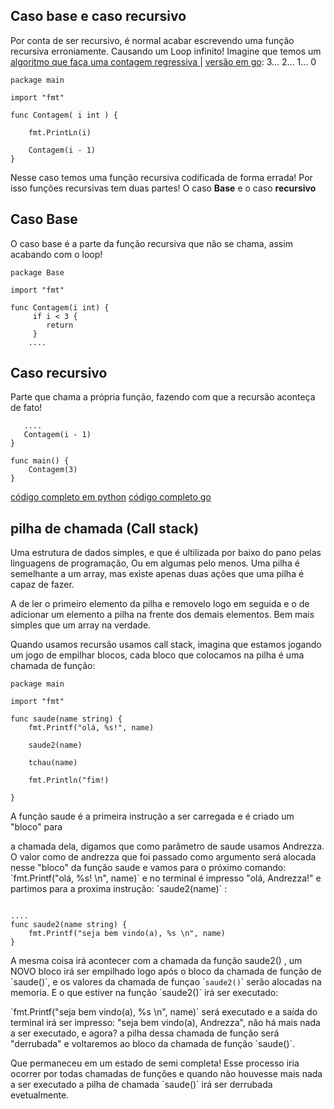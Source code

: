 ## Caso base e caso recursivo

<p>Por conta de ser recursivo, é normal acabar escrevendo uma função recursiva
erroniamente. Causando um Loop infinito! Imagine que temos um <a href="./contagem_erro/contagem_regressiva_errado.py">
    algoritmo que faça
    uma contagem regressiva
</a> | <a href="./contagem_erro/contagem_erro.go">versão em go</a>: 3... 2... 1... 0 </p>

``` lang="golang"
package main

import "fmt"

func Contagem( i int ) {

    fmt.PrintLn(i)

    Contagem(i - 1)
}

``` 

<p>
    Nesse caso temos uma função recursiva codificada de forma errada!
    Por isso funções recursivas tem duas partes! O caso <strong>Base</strong> e o caso <strong>recursivo</strong>
</p>

## Caso Base
<p>O caso base é a parte da função recursiva que não se chama, assim acabando com o loop!</p>

``` lang="golang"
package Base

import "fmt"

func Contagem(i int) {
     if i < 3 {
        return
     }
    ....
``` 
## Caso recursivo

<p>Parte que chama a própria função, fazendo com que a recursão aconteça de fato!</p>

```
   ....
   Contagem(i - 1)
}

func main() {
    Contagem(3)
}
``` 
<a href="./contagem regressiva.py">código completo em python</a>
<a href="./contagem.go">código completo go</a>

## pilha de chamada (Call stack)

<p> Uma estrutura de dados simples, e que é ultilizada por baixo do pano pelas linguagens de programação, Ou em algumas pelo menos. Uma pilha é semelhante a um array, mas existe apenas duas ações que uma pilha é capaz de fazer. </p> 
<p>A de ler o primeiro elemento da pilha e removelo logo em seguida e o de adicionar um elemento a pilha na frente dos demais elementos. Bem mais simples que um array na verdade.</p> <p>Quando usamos recursão usamos call stack, imagina que estamos jogando um jogo de empilhar blocos, cada bloco que colocamos na pilha é uma chamada de função:</p>

```
package main

import "fmt"

func saude(name string) {
    fmt.Printf("olá, %s!", name)

    saude2(name)

    tchau(name)

    fmt.Println("fim!)

}
```

<p>A função saude é a primeira instrução a ser carregada e é criado um "bloco" para</p>
a chamada dela, digamos que como parâmetro de saude usamos Andrezza.
O valor como de andrezza que foi passado como  argumento será alocada nesse
"bloco" da função saude e vamos para o próximo comando: 
`fmt.Printf("olá, %s! \n", name)` e no terminal é impresso "olá, Andrezza!" e partimos para a proxima instrução: `saude2(name)` :

```

....
func saude2(name string) {
    fmt.Printf("seja bem vindo(a), %s \n", name)
}
``` 

<p>
    A mesma coisa irá acontecer com a chamada da função saude2() , um  NOVO bloco
    irá ser empilhado logo após o bloco da chamada de função de `saude()`, e os 
    valores da chamada de funçao `<code>saude2()</code>` serão alocadas na memoria. E o que estiver
    na função `saude2()` irá ser executado:
</p>
<p>
    `fmt.Printf("seja bem vindo(a), %s \n", name)` será executado e a saída do terminal
    irá ser impresso: "seja bem vindo(a), Andrezza", não há mais nada a ser executado,
    e agora? a pilha dessa chamada de função será "derrubada" e voltaremos ao bloco da chamada de função `saude()`.
</p>
<p>
    Que permaneceu em um estado de semi completa! Esse processo iria ocorrer por todas
    chamadas de funções e quando não houvesse mais nada a ser executado a pilha de chamada `saude()` irá ser derrubada evetualmente.
</p>

